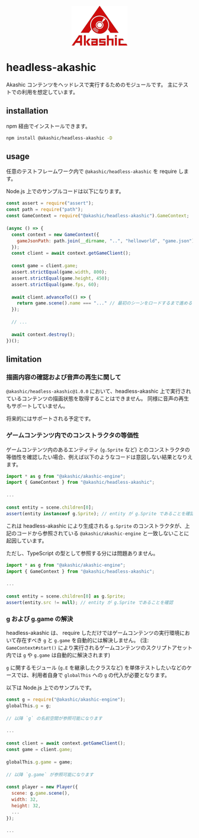 <p align="center">
<img src="https://raw.githubusercontent.com/akashic-games/headless-akashic/main/img/akashic.png" />
</p>

# headless-akashic

Akashic コンテンツをヘッドレスで実行するためのモジュールです。
主にテストでの利用を想定しています。

## installation

npm 経由でインストールできます。

```sh
npm install @akashic/headless-akashic -D
```

## usage

任意のテストフレームワーク内で `@akashic/headless-akashic` を require します。

Node.js 上でのサンプルコードは以下になります。

```javascript
const assert = require("assert");
const path = require("path");
const GameContext = require("@akashic/headless-akashic").GameContext;

(async () => {
  const context = new GameContext({
    gameJsonPath: path.join(__dirname, "..", "helloworld", "game.json") // テストする game.json のパス
  });
  const client = await context.getGameClient();

  const game = client.game;
  assert.strictEqual(game.width, 800);
  assert.strictEqual(game.height, 450);
  assert.strictEqual(game.fps, 60);

  await client.advanceTo(() => {
    return game.scene().name === "..." // 最初のシーンをロードするまで進める
  });

  // ...

  await context.destroy();
})();

```

## limitation

### 描画内容の確認および音声の再生に関して

`@akashic/headless-akashic@1.0.0` において、headless-akashic 上で実行されているコンテンツの描画状態を取得することはできません。
同様に音声の再生もサポートしていません。

将来的にはサポートされる予定です。

### ゲームコンテンツ内でのコンストラクタの等価性

ゲームコンテンツ内のあるエンティティ (`g.Sprite` など) とのコンストラクタの等価性を確認したい場合、例えば以下のようなコードは意図しない結果となりえます。

```javascript
import * as g from "@akashic/akashic-engine";
import { GameContext } from "@akashic/headless-akashic";

...

const entity = scene.children[0];
assert(entity instanceof g.Sprite); // entity が g.Sprite であることを確認
```

これは headless-akashic により生成される `g.Sprite` のコンストラクタが、上記のコードから参照されている `@akashic/akashic-engine` と一致しないことに起因しています。

ただし、TypeScript の型として参照する分には問題ありません。

```typescript
import * as g from "@akashic/akashic-engine";
import { GameContext } from "@akashic/headless-akashic";

...

const entity = scene.children[0] as g.Sprite;
assert(entity.src != null); // entity が g.Sprite であることを確認
```

### g および g.game の解決

headless-akashic は、 require しただけではゲームコンテンツの実行環境において存在すべき `g` と `g.game` を自動的には解決しません。
(注: `GameContext#start()` により実行されるゲームコンテンツのスクリプトアセット内では `g` や `g.game` は自動的に解決されます)

`g` に関するモジュール (`g.E` を継承したクラスなど) を単体テストしたいなどのケースでは、利用者自身で `globalThis` への `g` の代入が必要となります。

以下は Node.js 上でのサンプルです。

```javascript
const g = require("@akashic/akashic-engine");
globalThis.g = g;

// 以降 `g` の名前空間が参照可能になります

...

const client = await context.getGameClient();
const game = client.game;

globalThis.g.game = game;

// 以降 `g.game` が参照可能になります

const player = new Player({
  scene: g.game.scene(),
  width: 32,
  height: 32,
  ...
});

...

```
